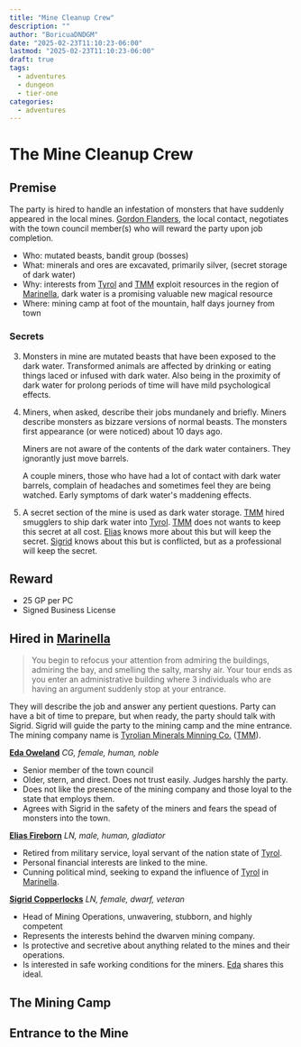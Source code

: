 ```yaml
---
title: "Mine Cleanup Crew"
description: ""
author: "BoricuaDNDGM"
date: "2025-02-23T11:10:23-06:00"
lastmod: "2025-02-23T11:10:23-06:00"
draft: true
tags:
  - adventures
  - dungeon
  - tier-one
categories:
  - adventures
---
```


# The Mine Cleanup Crew

## Premise

The party is hired to handle an infestation of monsters that have suddenly appeared in the local mines.
[Gordon Flanders](), the local contact, negotiates with the town council member(s) who will reward the party upon job completion.

- Who: mutated beasts, bandit group (bosses)
- What: minerals and ores are excavated, primarily silver, (secret storage of dark water)
- Why: interests from [Tyrol] and [TMM] exploit resources in the region of [Marinella],
       dark water is a promising valuable new magical resource
- Where: mining camp at foot of the mountain, half days journey from town

### Secrets

3. Monsters in mine are mutated beasts that have been exposed to the dark water.
  Transformed animals are affected by drinking or eating things laced or infused with dark water.
  Also being in the proximity of dark water for prolong periods of time will have mild psychological effects.

1. Miners, when asked, describe their jobs mundanely and briefly.
   Miners describe monsters as bizzare versions of normal beasts.
   The monsters first appearance (or were noticed) about 10 days ago.

   Miners are not aware of the contents of the dark water containers. They ignorantly just move barrels.

   A couple miners, those who have had a lot of contact with dark water barrels, complain of headaches and sometimes feel they are being watched.
   Early symptoms of dark water's maddening effects.

2. A secret section of the mine is used as dark water storage.
  [TMM] hired smugglers to ship dark water into [Tyrol].
  [TMM] does not wants to keep this secret at all cost.
  [Elias][Elias Fireborn] knows more about this but will keep the secret.
  [Sigrid][Sigrid Copperlocks] knows about this but is conflicted, but as a professional will keep the secret.

## Reward

- 25 GP per PC
- Signed Business License

## Hired in [Marinella]

> You begin to refocus your attention from admiring the buildings, admiring the bay, and smelling the salty, marshy air.
> Your tour ends as you enter an administrative building where 3 individuals who are having an argument suddenly stop at your entrance.

They will describe the job and answer any pertient questions.
Party can have a bit of time to prepare, but when ready, the party should talk with Sigrid.
Sigrid will guide the party to the mining camp and the mine entrance.
The mining company name is [Tyrolian Minerals Minning Co.][TMM] ([TMM]).

**[Eda Oweland]** *CG, female, human, noble*
- Senior member of the town council
- Older, stern, and direct. Does not trust easily. Judges harshly the party.
- Does not like the presence of the mining company and those loyal to the state that employs them.
- Agrees with Sigrid in the safety of the miners and fears the spead of monsters into the town.

**[Elias Fireborn]** *LN, male, human, gladiator*
- Retired from military service, loyal servant of the nation state of [Tyrol].
- Personal financial interests are linked to the mine.
- Cunning political mind, seeking to expand the influence of [Tyrol] in [Marinella].

**[Sigrid Copperlocks]** *LN, female, dwarf, veteran*
- Head of Mining Operations, unwavering, stubborn, and highly competent
- Represents the interests behind the dwarven mining company.
- Is protective and secretive about anything related to the mines and their operations.
- Is interested in safe working conditions for the miners. [Eda][Eda Oweland] shares this ideal.

## The Mining Camp

## Entrance to the Mine

[TMM]: ../lore/geography/tyrol.md
[Tyrol]: ../lore/geography/tyrol.md
[Marinella]: ../lore/geography/marinella.md
[Tyrolian Minerals Minning Co.]: ../lore/factions/npc-pool.md

[Eda Oweland]: ../lore/factions/npc-pool.md
[Elias Fireborn]: ../lore/factions/npc-pool.md
[Sigrid Copperlocks]: ../lore/factions/npc-pool.md